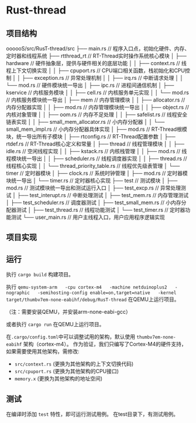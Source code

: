 # Rust-thread

## 项目结构

oooooS/src/RusT-thread/src
├── main.rs                           // 程序入口点，初始化硬件、内存、定时器和线程系统
├── rtthread_rt                       // RT-Thread实时操作系统核心模块
│   ├── hardware                      // 硬件抽象层，提供与硬件相关的底层功能
│   │   ├── context.rs                // 线程上下文切换实现
│   │   ├── cpuport.rs                // CPU端口相关函数，栈初始化和CPU控制
│   │   ├── exception.rs              // 异常处理机制
│   │   ├── irq.rs                    // 中断请求处理
│   │   └── mod.rs                    // 硬件模块统一导出
│   ├── ipc.rs                        // 进程间通信机制
│   ├── kservice                      // 内核服务模块
│   │   ├── cell.rs                   // 内核服务单元实现
│   │   └── mod.rs                    // 内核服务模块统一导出
│   ├── mem                           // 内存管理模块
│   │   ├── allocator.rs              // 内存分配器实现
│   │   ├── mod.rs                    // 内存管理模块统一导出
│   │   ├── object.rs                 // 内核对象管理
│   │   ├── oom.rs                    // 内存不足处理
│   │   ├── safelist.rs               // 线程安全链表实现
│   │   ├── small_mem_allocator.rs    // 小内存分配器
│   │   └── small_mem_impl.rs         // 小内存分配器具体实现
│   ├── mod.rs                        // RT-Thread根模块，统一导出所有子模块
│   ├── rtconfig.rs                   // RT-Thread配置参数
│   ├── rtdef.rs                      // RT-Thread核心定义和常量
│   ├── thread                        // 线程管理模块
│   │   ├── idle.rs                   // 空闲线程实现
│   │   ├── kstack.rs                 // 内核栈管理
│   │   ├── mod.rs                    // 线程模块统一导出
│   │   ├── scheduler.rs              // 线程调度器实现
│   │   ├── thread.rs                 // 线程核心实现
│   │   └── thread_priority_table.rs  // 线程优先级表管理
│   └── timer                         // 定时器模块
│       ├── clock.rs                  // 系统时钟管理
│       ├── mod.rs                    // 定时器模块统一导出
│       └── timer.rs                  // 定时器核心实现
├── test                              // 测试模块
│   ├── mod.rs                        // 测试模块统一导出和测试运行入口
│   ├── test_excp.rs                  // 异常处理测试
│   ├── test_interupt.rs              // 中断处理测试
│   ├── test_mem.rs                   // 内存管理测试
│   ├── test_scheduler.rs             // 调度器测试
│   ├── test_small_mem.rs             // 小内存分配器测试
│   ├── test_thread.rs                // 线程功能测试
│   └── test_timer.rs                 // 定时器功能测试
└── user_main.rs                      // 用户主线程入口，用户应用程序逻辑实现

## 项目实现

## 运行

执行 `cargo build` 构建项目。

执行 `qemu-system-arm   -cpu cortex-m4   -machine netduinoplus2   -nographic   -semihosting-config enable=on,target=native   -kernel target/thumbv7em-none-eabihf/debug/RusT-thread` 在QEMU上运行项目。

（注：需要安装QEMU，并安装arm-none-eabi-gcc）

或者执行 `cargo run` 在QEMU上运行项目。

在`.cargo/config.toml`中可以调整试用的架构，默认使用 `thumbv7em-none-eabihf` 架构（cortex-m4）。
作为验证，我们只编写了Cortex-M4的硬件支持，如果需要使用其他架构，需修改:

- `src/context.rs` (更换为其他架构的上下文切换代码)
- `src/cpuport.rs` (更换为其他架构的CPU接口)
- `memory.x` (更换为其他架构的地址空间)


## 测试

在编译时添加 `test` 特性，即可运行测试用例。
在test目录下，有测试用例。
